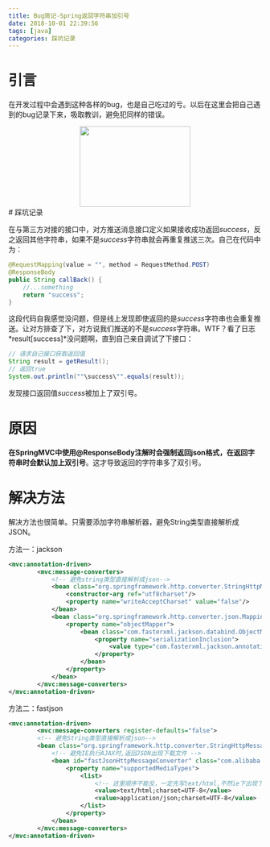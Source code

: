 ```yaml
---
title: Bug简记-Spring返回字符串加引号
date: 2018-10-01 22:39:56
tags: [java]
categories: 踩坑记录
---
```


# 引言

在开发过程中会遇到这种各样的bug，也是自己吃过的亏。以后在这里会把自己遇到的bug记录下来，吸取教训，避免犯同样的错误。



<div align=center><img width="220" height="160" src="../../../../images/2018-8/bug.jpg" algin="center"/></div><!-- more -->
# 踩坑记录

在与第三方对接的接口中，对方推送消息接口定义如果接收成功返回*success*，反之返回其他字符串，如果不是*success*字符串就会再重复推送三次。自己在代码中为：

```java
@RequestMapping(value = "", method = RequestMethod.POST)
@ResponseBody
public String callBack() {
    //...something
    return "success";
}
```

这段代码自我感觉没问题，但是线上发现即使返回的是*success*字符串也会重复推送。让对方排查了下，对方说我们推送的不是*success*字符串。WTF？看了日志*result[success]*没问题啊，直到自己亲自调试了下接口：

```java
// 请求自己接口获取返回值
String result = getResult();
// 返回true
System.out.println(""\success\"".equals(result));
```

发现接口返回值*success*被加上了双引号。

# 原因

**在SpringMVC中使用@ResponseBody注解时会强制返回json格式，在返回字符串时会默认加上双引号**。这才导致返回的字符串多了双引号。

# 解决方法

解决方法也很简单。只需要添加字符串解析器，避免String类型直接解析成JSON。

方法一：jackson

```xml
<mvc:annotation-driven>
        <mvc:message-converters>
            <!-- 避免string类型直接解析成json-->
            <bean class="org.springframework.http.converter.StringHttpMessageConverter">
                <constructor-arg ref="utf8charset"/>
                <property name="writeAcceptCharset" value="false"/>
            </bean>
            <bean class="org.springframework.http.converter.json.MappingJackson2HttpMessageConverter">
                <property name="objectMapper">
                    <bean class="com.fasterxml.jackson.databind.ObjectMapper">
                        <property name="serializationInclusion">
                            <value type="com.fasterxml.jackson.annotation.JsonInclude.Include">NON_NULL</value>
                        </property>
                    </bean>
                </property>
            </bean>
        </mvc:message-converters>
</mvc:annotation-driven>
```

方法二：fastjson

```xml
<mvc:annotation-driven>
        <mvc:message-converters register-defaults="false">
        <!-- 避免String类型直接解析成json-->
        <bean class="org.springframework.http.converter.StringHttpMessageConverter"/>
            <!-- 避免IE执行AJAX时,返回JSON出现下载文件 -->
            <bean id="fastJsonHttpMessageConverter" class="com.alibaba.fastjson.support.spring.FastJsonHttpMessageConverter">
                <property name="supportedMediaTypes">
                    <list>
                        <!-- 这里顺序不能反，一定先写text/html,不然ie下出现下载提示 -->
                        <value>text/html;charset=UTF-8</value>
                        <value>application/json;charset=UTF-8</value>
                    </list>
                </property>
            </bean>
        </mvc:message-converters>
</mvc:annotation-driven>
```

